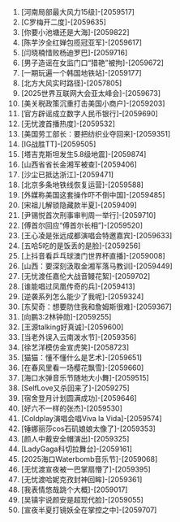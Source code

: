 
1. [河南局部最大风力15级]-[2059517]
1. [C罗梅开二度]-[2059635]
1. [你要小池塘还是大海]-[2059822]
1. [陈芋汐全红婵包揽冠亚军]-[2059617]
1. [闫晓楠惜败杨迪罗巴]-[2059716]
1. [男子造谣在女监门口“猎艳”被拘]-[2059672]
1. [一期玩遍一个韩国地铁站]-[2059177]
1. [北方大风实时路径]-[2057805]
1. [2025世界互联网大会亚太峰会]-[2059673]
1. [美关税政策沉重打击美国小商户]-[2059203]
1. [官方辟谣成立数字人民币银行]-[2059690]
1. [无忧渡首播热度]-[2059532]
1. [美国劳工部长：要把纺织业夺回来]-[2059351]
1. [IG战胜TT]-[2059505]
1. [塔吉克斯坦发生5.8级地震]-[2059874]
1. [山西省省长金湘军被查]-[2059406]
1. [沙尘已抵达浙江]-[2059471]
1. [北京多条地铁线恢复运营]-[2059588]
1. [外媒称美国这套操作吓不倒中国]-[2059485]
1. [宋祖儿解锁隐藏款半夏]-[2059409]
1. [尹锡悦首次刑事审判周一举行]-[2059710]
1. [傅首尔回应“傅首尔长相”]-[2059520]
1. [王心凌是张远成都演唱会特邀嘉宾]-[2059633]
1. [五哈5吃的是饭丢的是脸]-[2059256]
1. [上抖音看乒乓球澳门世界杯直播]-[2059008]
1. [山西：要深刻汲取金湘军落马教训]-[2059449]
1. [无忧渡任嘉伦大战音鳗花絮]-[2059702]
1. [谁能唱过凤凰传奇的兵]-[2059413]
1. [逆袭系列怎么能少了我呢]-[2059324]
1. [东契奇：想要防住我和詹姆斯很难]-[2059367]
1. [向鹏3:2林钟勋]-[2059255]
1. [王源talking好真诚]-[2059600]
1. [当老外误入云南泼水节]-[2059356]
1. [徐艺洋模仿金宣虎笑]-[2058723]
1. [猫猫：懂不懂什么是艺术]-[2059651]
1. [在春风里看一场樱花飘雪]-[2059660]
1. [海口水弹音乐节随地大小舞]-[2059515]
1. [SelfLove又杀回来了]-[2059275]
1. [宿舍登月计划圆满成功]-[2059646]
1. [好六不一样的张杰]-[2059530]
1. [Coldplay演唱会唱Viva la Vida]-[2059574]
1. [锤娜丽莎cos石矶娘娘太像了]-[2059353]
1. [颜人中戴安全帽演出]-[2059325]
1. [LadyGaga科切拉舞台]-[2059161]
1. [2025海口Waterbomb音乐节]-[2059068]
1. [无忧渡宣夜被一巴掌扇懵了]-[2059395]
1. [无忧渡哈妮克孜封神回眸]-[2059361]
1. [我表情悠哉跳个大概]-[2059017]
1. [吴镇宇说颜安是超现代脸]-[2059055]
1. [宣夜半夏打镜妖全在掌控之中]-[2059707]